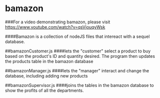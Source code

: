 # bamazon

###For a video demonstrating bamazon, please visit https://www.youtube.com/watch?v=qsVjouqyWsk

####Bamazon is a collection of nodeJS files that intereact with a sequel database. 

##bamazonCustomer.js 
####lets the "customer" select a product to buy based on the product's ID and quantity desired. The program then updates the products table in the bamazon database

##bamazonManager.js 
####lets the "manager" interact and change the database, including adding new products

##bamazonSupervisor.js 
####joins the tables in the bamazon database to show the profits of all the departments.